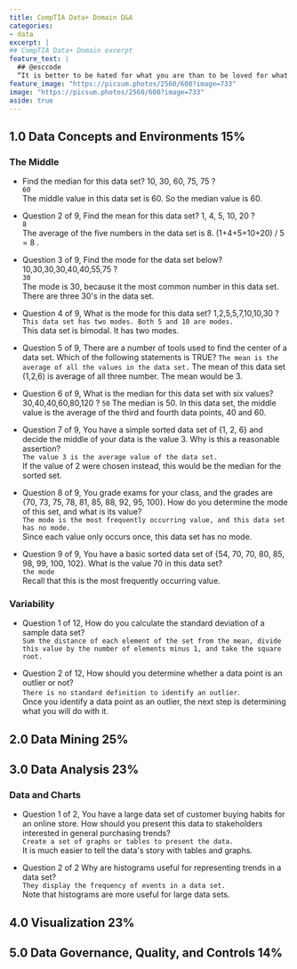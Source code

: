 ```yaml
---
title: CompTIA Data+ Domain Q&A
categories:
- data
excerpt: |
## CompTIA Data+ Domain excerpt
feature_text: |  
  ## @esccode
  “It is better to be hated for what you are than to be loved for what you are not.” ― Andre Gide, Autumn Leaves
feature_image: "https://picsum.photos/2560/600?image=733"
image: "https://picsum.photos/2560/600?image=733"
aside: true
---
```


## 1.0 Data Concepts and Environments 15%

### The Middle

- Find the median for this data set? 10, 30, 60, 75, 75 ?  
`60`  
The middle value in this data set is 60. So the median value is 60.

- Question 2 of 9, Find the mean for this data set? 1, 4, 5, 10, 20 ?  
`8`  
The average of the five numbers in the data set is 8. (1+4+5+10+20) / 5 = 8 .

- Question 3 of 9, Find the mode for the data set below? 10,30,30,30,40,40,55,75 ?  
`30`  
The mode is 30, because it the most common number in this data set. There are three 30's in the data set.

- Question 4 of 9, What is the mode for this data set? 1,2,5,5,7,10,10,30 ?
`This data set has two modes. Both 5 and 10 are modes.`  
This data set is bimodal. It has two modes.

- Question 5 of 9, There are a number of tools used to find the center of a data set. Which of the following statements is TRUE?
`The mean is the average of all the values in the data set.`
The mean of this data set (1,2,6) is average of all three number. The mean would be 3.

- Question 6 of 9, What is the median for this data set with six values? 30,40,40,60,80,120 ?
`50`
The median is 50. In this data set, the middle value is the average of the third and fourth data points, 40 and 60.

- Question 7 of 9, You have a simple sorted data set of {1, 2, 6} and decide the middle of your data is the value 3. Why is this a reasonable assertion?  
`The value 3 is the average value of the data set.`  
If the value of 2 were chosen instead, this would be the median for the sorted set.

- Question 8 of 9, You grade exams for your class, and the grades are {70, 73, 75, 78, 81, 85, 88, 92, 95, 100}. How do you determine the mode of this set, and what is its value?  
`The mode is the most frequently occurring value, and this data set has no mode.`  
Since each value only occurs once, this data set has no mode.

- Question 9 of 9, You have a basic sorted data set of {54, 70, 70, 80, 85, 98, 99, 100, 102}. What is the value 70 in this data set?  
`the mode`  
Recall that this is the most frequently occurring value.

### Variability

- Question 1 of 12, How do you calculate the standard deviation of a sample data set?  
`Sum the distance of each element of the set from the mean, divide this value by the number of elements minus 1, and take the square root.`  

- Question 2 of 12, How should you determine whether a data point is an outlier or not?  
`There is no standard definition to identify an outlier`.  
Once you identify a data point as an outlier, the next step is determining what you will do with it.



## 2.0 Data Mining 25%

## 3.0 Data Analysis 23%

### Data and Charts

- Question 1 of 2, You have a large data set of customer buying habits for an online store. How should you present this data to stakeholders interested in general purchasing trends?  
`Create a set of graphs or tables to present the data.`  
It is much easier to tell the data's story with tables and graphs.

- Question 2 of 2
Why are histograms useful for representing trends in a data set?  
`They display the frequency of events in a data set.`  
Note that histograms are more useful for large data sets.

## 4.0 Visualization 23%

## 5.0 Data Governance, Quality, and Controls 14%


